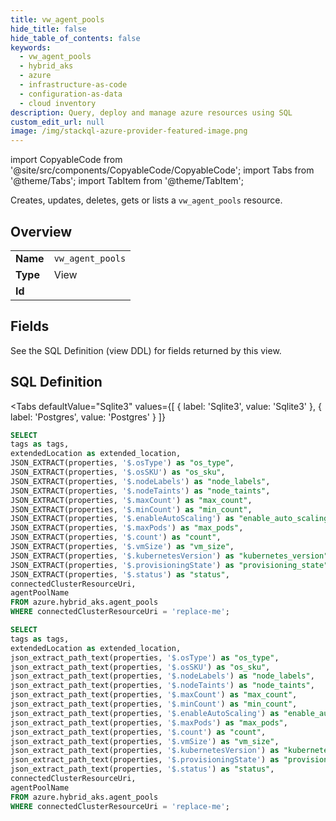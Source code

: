 ```yaml
--- 
title: vw_agent_pools
hide_title: false
hide_table_of_contents: false
keywords:
  - vw_agent_pools
  - hybrid_aks
  - azure
  - infrastructure-as-code
  - configuration-as-data
  - cloud inventory
description: Query, deploy and manage azure resources using SQL
custom_edit_url: null
image: /img/stackql-azure-provider-featured-image.png
---
```


import CopyableCode from '@site/src/components/CopyableCode/CopyableCode';
import Tabs from '@theme/Tabs';
import TabItem from '@theme/TabItem';

Creates, updates, deletes, gets or lists a <code>vw_agent_pools</code> resource.

## Overview
<table><tbody>
<tr><td><b>Name</b></td><td><code>vw_agent_pools</code></td></tr>
<tr><td><b>Type</b></td><td>View</td></tr>
<tr><td><b>Id</b></td><td><CopyableCode code="azure.hybrid_aks.vw_agent_pools" /></td></tr>
</tbody></table>

## Fields

See the SQL Definition (view DDL) for fields returned by this view.

## SQL Definition

<Tabs
defaultValue="Sqlite3"
values={[
{ label: 'Sqlite3', value: 'Sqlite3' },
{ label: 'Postgres', value: 'Postgres' }
]}
>
<TabItem value="Sqlite3">

```sql
SELECT
tags as tags,
extendedLocation as extended_location,
JSON_EXTRACT(properties, '$.osType') as "os_type",
JSON_EXTRACT(properties, '$.osSKU') as "os_sku",
JSON_EXTRACT(properties, '$.nodeLabels') as "node_labels",
JSON_EXTRACT(properties, '$.nodeTaints') as "node_taints",
JSON_EXTRACT(properties, '$.maxCount') as "max_count",
JSON_EXTRACT(properties, '$.minCount') as "min_count",
JSON_EXTRACT(properties, '$.enableAutoScaling') as "enable_auto_scaling",
JSON_EXTRACT(properties, '$.maxPods') as "max_pods",
JSON_EXTRACT(properties, '$.count') as "count",
JSON_EXTRACT(properties, '$.vmSize') as "vm_size",
JSON_EXTRACT(properties, '$.kubernetesVersion') as "kubernetes_version",
JSON_EXTRACT(properties, '$.provisioningState') as "provisioning_state",
JSON_EXTRACT(properties, '$.status') as "status",
connectedClusterResourceUri,
agentPoolName
FROM azure.hybrid_aks.agent_pools
WHERE connectedClusterResourceUri = 'replace-me';
```

</TabItem>
<TabItem value="Postgres">

```sql
SELECT
tags as tags,
extendedLocation as extended_location,
json_extract_path_text(properties, '$.osType') as "os_type",
json_extract_path_text(properties, '$.osSKU') as "os_sku",
json_extract_path_text(properties, '$.nodeLabels') as "node_labels",
json_extract_path_text(properties, '$.nodeTaints') as "node_taints",
json_extract_path_text(properties, '$.maxCount') as "max_count",
json_extract_path_text(properties, '$.minCount') as "min_count",
json_extract_path_text(properties, '$.enableAutoScaling') as "enable_auto_scaling",
json_extract_path_text(properties, '$.maxPods') as "max_pods",
json_extract_path_text(properties, '$.count') as "count",
json_extract_path_text(properties, '$.vmSize') as "vm_size",
json_extract_path_text(properties, '$.kubernetesVersion') as "kubernetes_version",
json_extract_path_text(properties, '$.provisioningState') as "provisioning_state",
json_extract_path_text(properties, '$.status') as "status",
connectedClusterResourceUri,
agentPoolName
FROM azure.hybrid_aks.agent_pools
WHERE connectedClusterResourceUri = 'replace-me';
```

</TabItem>
</Tabs>
